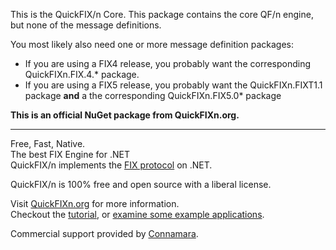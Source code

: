 This is the QuickFIX/n Core. This package contains the core QF/n engine, but none of the message definitions.

You most likely also need one or more message definition packages:
* If you are using a FIX4 release, you probably want the corresponding QuickFIXn.FIX.4.* package.
* If you are using a FIX5 release, you probably want the QuickFIXn.FIXT1.1 package **and**
a the corresponding QuickFIXn.FIX5.0* package

**This is an official NuGet package from QuickFIXn.org.**

---

Free, Fast, Native.  
The best FIX Engine for .NET  
QuickFIX/n implements the [FIX protocol](https://www.fixtrading.org/what-is-fix/) on .NET.

QuickFIX/n is 100% free and open source with a liberal license.

Visit [QuickFIXn.org](http://quickfixn.org) for more information.  
Checkout the [tutorial](http://quickfixn.org/tutorial/creating-an-application),
or [examine some example applications](http://quickfixn.org/tutorial/example-applications).

Commercial support provided by [Connamara](https://www.connamara.com/).
